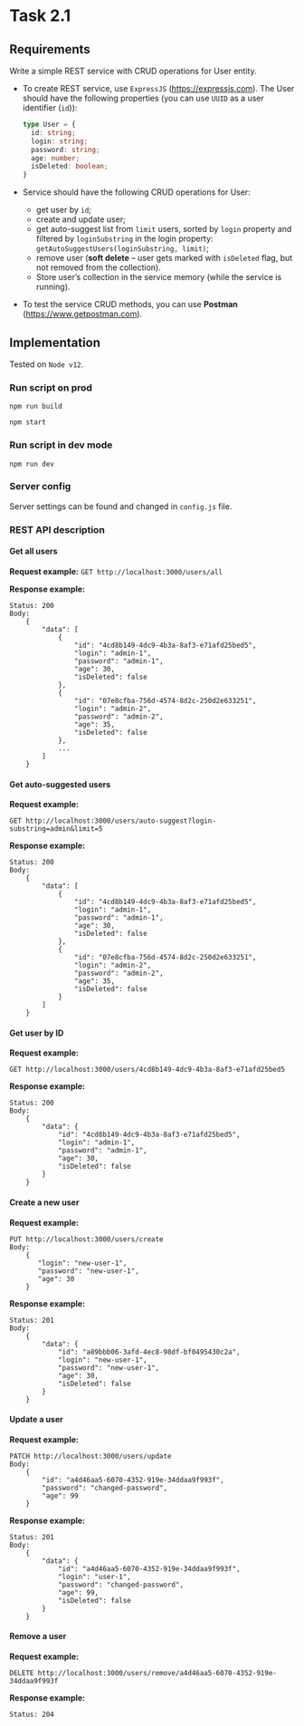 # Task 2.1

## Requirements

Write a simple REST service with CRUD operations for User entity.

* To create REST service, use `ExpressJS` (https://expressjs.com).
  The User should have the following properties (you can use `UUID` as a user identifier (`id`)):
  ```typescript
  type User = {
    id: string;
    login: string;
    password: string;
    age: number;
    isDeleted: boolean;
  }  
  ```
 
* Service should have the following CRUD operations for User:
  * get user by `id`;
  * create and update user;
  * get auto-suggest list from `limit` users, sorted by `login` property and filtered by `loginSubstring` 
    in the login property: `getAutoSuggestUsers(loginSubstring, limit)`;
  * remove user (**soft delete** – user gets marked with `isDeleted` flag, but not removed from the collection).
  * Store user’s collection in the service memory (while the service is running).
  
* To test the service CRUD methods, you can use **Postman** (https://www.getpostman.com).


## Implementation

Tested on `Node v12`.

### Run script on prod

`npm run build`

`npm start`

### Run script in dev mode

`npm run dev`

### Server config

Server settings can be found and changed in `config.js` file.

### REST API description 

#### Get all users

**Request example:**
```GET http://localhost:3000/users/all```

**Response example:**
```
Status: 200
Body:
    {
        "data": [
            {
                "id": "4cd8b149-4dc9-4b3a-8af3-e71afd25bed5",
                "login": "admin-1",
                "password": "admin-1",
                "age": 30,
                "isDeleted": false
            },
            {
                "id": "07e8cfba-756d-4574-8d2c-250d2e633251",
                "login": "admin-2",
                "password": "admin-2",
                "age": 35,
                "isDeleted": false
            },
            ...
        ]
    }
```

#### Get auto-suggested users

**Request example:**
```
GET http://localhost:3000/users/auto-suggest?login-substring=admin&limit=5
```

**Response example:**
```
Status: 200
Body:
    {
        "data": [
            {
                "id": "4cd8b149-4dc9-4b3a-8af3-e71afd25bed5",
                "login": "admin-1",
                "password": "admin-1",
                "age": 30,
                "isDeleted": false
            },
            {
                "id": "07e8cfba-756d-4574-8d2c-250d2e633251",
                "login": "admin-2",
                "password": "admin-2",
                "age": 35,
                "isDeleted": false
            }
        ]
    }
```

#### Get user by ID

**Request example:**
```
GET http://localhost:3000/users/4cd8b149-4dc9-4b3a-8af3-e71afd25bed5
```

**Response example:**
```
Status: 200
Body:
    {
        "data": {
            "id": "4cd8b149-4dc9-4b3a-8af3-e71afd25bed5",
            "login": "admin-1",
            "password": "admin-1",
            "age": 30,
            "isDeleted": false
        }
    }
```

#### Create a new user

**Request example:**
```
PUT http://localhost:3000/users/create
Body:
    {
       "login": "new-user-1",
       "password": "new-user-1",
       "age": 30
    }
```

**Response example:**
```
Status: 201
Body:
    {
        "data": {
            "id": "a89bbb06-3afd-4ec8-98df-bf0495430c2a",
            "login": "new-user-1",
            "password": "new-user-1",
            "age": 30,
            "isDeleted": false
        }
    }
```

#### Update a user

**Request example:**
```
PATCH http://localhost:3000/users/update
Body:
    {
        "id": "a4d46aa5-6070-4352-919e-34ddaa9f993f",
        "password": "changed-password",
        "age": 99
    }
```

**Response example:**
```
Status: 201
Body:
    {
        "data": {
            "id": "a4d46aa5-6070-4352-919e-34ddaa9f993f",
            "login": "user-1",
            "password": "changed-password",
            "age": 99,
            "isDeleted": false
        }
    }
```

#### Remove a user

**Request example:**
```
DELETE http://localhost:3000/users/remove/a4d46aa5-6070-4352-919e-34ddaa9f993f
```

**Response example:**
```
Status: 204
```


